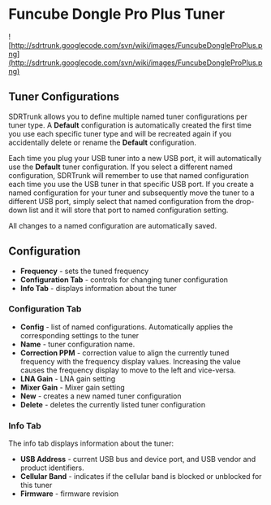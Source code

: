 # Funcube Dongle Pro Plus Tuner #

![http://sdrtrunk.googlecode.com/svn/wiki/images/FuncubeDongleProPlus.png](http://sdrtrunk.googlecode.com/svn/wiki/images/FuncubeDongleProPlus.png)

## Tuner Configurations ##

SDRTrunk allows you to define multiple named tuner configurations per tuner type.  A **Default** configuration is automatically created the first time you use each specific tuner type and will be recreated again if you accidentally delete or rename the **Default** configuration.

Each time you plug your USB tuner into a new USB port, it will automatically use the **Default** tuner configuration.  If you select a different named configuration, SDRTrunk will remember to use that named configuration each time you use the USB tuner in that specific USB port.  If you create a named configuration for your tuner and subsequently move the tuner to a different USB port, simply select that named configuration from the drop-down list and it will store that port to named configuration setting.

All changes to a named configuration are automatically saved.

## Configuration ##

  * **Frequency** - sets the tuned frequency
  * **Configuration Tab** - controls for changing tuner configuration
  * **Info Tab** - displays information about the tuner

### Configuration Tab ###

  * **Config** - list of named configurations.  Automatically applies the corresponding settings to the tuner
  * **Name** - tuner configuration name.
  * **Correction PPM** - correction value to align the currently tuned frequency with the frequency display values.  Increasing the value causes the frequency display to move to the left and vice-versa.
  * **LNA Gain** - LNA gain setting
  * **Mixer Gain** - Mixer gain setting
  * **New** - creates a new named tuner configuration
  * **Delete** - deletes the currently listed tuner configuration

### Info Tab ###
The info tab displays information about the tuner:

  * **USB Address** - current USB bus and device port, and USB vendor and product identifiers.
  * **Cellular Band** - indicates if the cellular band is blocked or unblocked for this tuner
  * **Firmware** - firmware revision